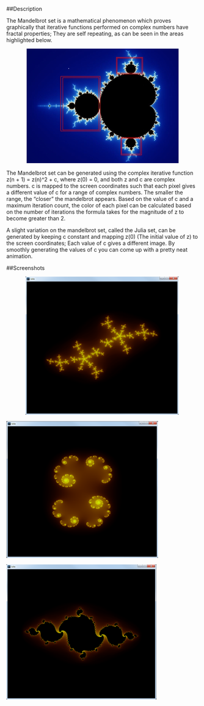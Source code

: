 ##Description

The Mandelbrot set is a mathematical phenomenon which proves graphically that iterative functions performed on complex numbers have fractal properties; They are self repeating, as can be seen in the areas highlighted below.

<p align="center">
  <img src="Images/Mandelbrot.jpg"></img>
</p>

The Mandelbrot set can be generated using the complex iterative function z(n + 1) = z(n)^2 + c, where z(0) = 0, and both z and c are complex numbers. c is mapped to the screen coordinates such that each pixel gives a different value of c for a range of complex numbers. The smaller the range, the “closer” the mandelbrot appears. Based on the value of c and a maximum iteration count, the color of each pixel can be calculated based on the number of iterations the formula takes for the magnitude of z to become greater than 2.

A slight variation on the mandelbrot set, called the Julia set, can be generated by keeping c constant and mapping z(0) (The initial value of z) to the screen coordinates; Each value of c gives a different image. By smoothly generating the values of c you can come up with a pretty neat animation.

##Screenshots

<p align="center">
  <img src="Images/Screenshot1.png"></img>&nbsp;

  <img src="Images/Screenshot2.png"></img>&nbsp;

  <img src="Images/Screenshot3.png"></img>&nbsp;
</p>
